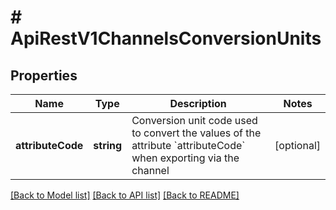 # # ApiRestV1ChannelsConversionUnits

## Properties

Name | Type | Description | Notes
------------ | ------------- | ------------- | -------------
**attributeCode** | **string** | Conversion unit code used to convert the values of the attribute &#x60;attributeCode&#x60; when exporting via the channel | [optional]

[[Back to Model list]](../../README.md#models) [[Back to API list]](../../README.md#endpoints) [[Back to README]](../../README.md)
